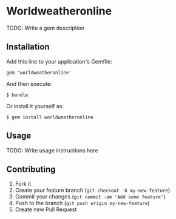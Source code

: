# Worldweatheronline

TODO: Write a gem description

## Installation

Add this line to your application's Gemfile:

    gem 'worldweatheronline'

And then execute:

    $ bundle

Or install it yourself as:

    $ gem install worldweatheronline

## Usage

TODO: Write usage instructions here

## Contributing

1. Fork it
2. Create your feature branch (`git checkout -b my-new-feature`)
3. Commit your changes (`git commit -am 'Add some feature'`)
4. Push to the branch (`git push origin my-new-feature`)
5. Create new Pull Request
